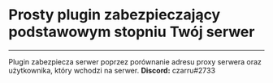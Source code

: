 # Prosty plugin zabezpieczający podstawowym stopniu Twój serwer
<hr>
Plugin zabezpiecza serwer poprzez porównanie adresu proxy serwera oraz użytkownika, który wchodzi na serwer.  
<strong>Discord:</strong> czarru#2733
